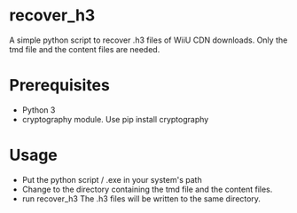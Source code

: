 # recover_h3
A simple python script to recover .h3 files of WiiU CDN downloads.
Only the tmd file and the content files are needed.

# Prerequisites
* Python 3
* cryptography module. Use pip install cryptography

# Usage
* Put the python script / .exe in your system's path
* Change to the directory containing the tmd file and the content files.
* run recover_h3 <tmdfile>
The .h3 files will be written to the same directory.
